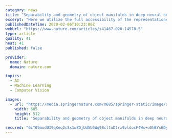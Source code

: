 ```yaml
---
category: news
title: "Separability and geometry of object manifolds in deep neural networks"
excerpt: "Here we utilize the full accessibility of the representations in artificial neural networks to address these questions, by manipulating the geometry of the manifold representations. First, we show that increasing the size of the manifolds without changing other geometric features is sufficient to decrease capacity. We multiply all vectors ..."
publishedDateTime: 2020-02-06T10:23:00Z
webUrl: "https://www.nature.com/articles/s41467-020-14578-5"
type: article
quality: 41
heat: 41
published: false

provider:
  name: Nature
  domain: nature.com

topics:
  - AI
  - Machine Learning
  - Computer Vision

images:
  - url: "https://media.springernature.com/m685/springer-static/image/art%3A10.1038%2Fs41467-020-14578-5/MediaObjects/41467_2020_14578_Fig1_HTML.png"
    width: 685
    height: 512
    title: "Separability and geometry of object manifolds in deep neural networks"

secured: "6iT05modUI9qKeq2cSx1wZOjUd5U6Wq9BcltuDtrx9vldocF4Wx+u0hBYsEDyLwseGm0m4ArQsCMwmBqe6kVEKlquw9UiKuJ77Pg3VkoAd0L2/KB6CLOQpTuDCaKLAPiliAVhy0Ffs7Ay3lwtSGWouSw8x7Ea+d24Gkyz0u+c4p9vL0QbiXXTlxJ9Y8M60iQ0UoDaI9uRmsKFxA/6Qc8Yt1H9VGlyM2ie68/EXBYMpPlC1C/3iSxt4whHvTwG4TwpjyYSkz5q38XLageiLX4bJ3vqh72v3g9G/BhJdSzwtCjfK+0LIfYF4OpzwSS/132;KvjcrrJOTPb4EDV1ymFd7A=="
---
```


